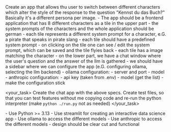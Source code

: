 <scope>
Create an app that allows thu user to switch between different characters which alter the style of the response to the question "Kennst du das Buch?" Basically it's a different persona per image. 
</scope>

<specs>
- The app should be a frontend application that has 8 different characters as a tile in the upper part
- the system prompts of the characters and the whole application should be german
- each tile represents a different system prompt for a character, e.G. a pirate that speaks in pirate slang
- each tile should have a predefined system prompt
- on clicking on the tile one can see / edit the system prompt, which can be saved and the tile flyies back
- each tile has a image matching the character
- on the lower part, we have a chat window where the user's question and the answer of the llm is gathered
- we should have a sidebar where we can configure the app (e.G. configuring ollama, selecting the llm backend)
- ollama configuration:
  - server and port
  - model
- anthropic configuration:
  - api key (taken from .env)
  - model (get the list)
- make the configuration stick
</specs>

<your_task>
Create the chat app with the above specs. 
Create test files, so that you can test features without me copying code and re-run the python interpreter (make `python ./run.py` not as needed) 
</your_task>

<rules>
- Use Python >= 3.13
- Use streamlit for creating an interactive data science app
- Use ollama to access the different models
- Use anthropic to access the different models
- design should be clear cut and functional
</rules>